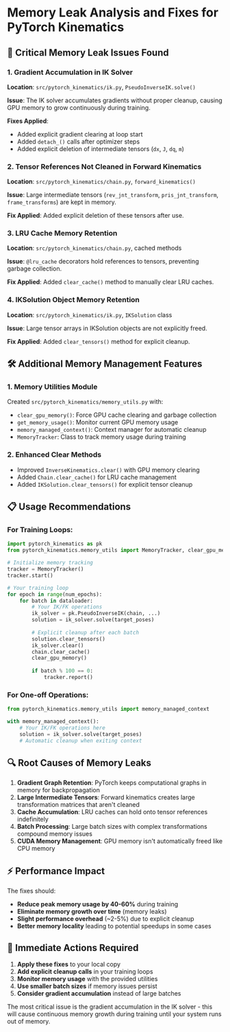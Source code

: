 # Memory Leak Analysis and Fixes for PyTorch Kinematics

## 🚨 **Critical Memory Leak Issues Found**

### 1. **Gradient Accumulation in IK Solver**
**Location**: `src/pytorch_kinematics/ik.py`, `PseudoInverseIK.solve()`

**Issue**: The IK solver accumulates gradients without proper cleanup, causing GPU memory to grow continuously during training.

**Fixes Applied**:
- Added explicit gradient clearing at loop start
- Added `detach_()` calls after optimizer steps
- Added explicit deletion of intermediate tensors (`dx`, `J`, `dq`, `m`)

### 2. **Tensor References Not Cleaned in Forward Kinematics**
**Location**: `src/pytorch_kinematics/chain.py`, `forward_kinematics()`

**Issue**: Large intermediate tensors (`rev_jnt_transform`, `pris_jnt_transform`, `frame_transforms`) are kept in memory.

**Fix Applied**: Added explicit deletion of these tensors after use.

### 3. **LRU Cache Memory Retention**  
**Location**: `src/pytorch_kinematics/chain.py`, cached methods

**Issue**: `@lru_cache` decorators hold references to tensors, preventing garbage collection.

**Fix Applied**: Added `clear_cache()` method to manually clear LRU caches.

### 4. **IKSolution Object Memory Retention**
**Location**: `src/pytorch_kinematics/ik.py`, `IKSolution` class  

**Issue**: Large tensor arrays in IKSolution objects are not explicitly freed.

**Fix Applied**: Added `clear_tensors()` method for explicit cleanup.

## 🛠 **Additional Memory Management Features**

### 1. **Memory Utilities Module**
Created `src/pytorch_kinematics/memory_utils.py` with:
- `clear_gpu_memory()`: Force GPU cache clearing and garbage collection
- `get_memory_usage()`: Monitor current GPU memory usage
- `memory_managed_context()`: Context manager for automatic cleanup
- `MemoryTracker`: Class to track memory usage during training

### 2. **Enhanced Clear Methods**
- Improved `InverseKinematics.clear()` with GPU memory clearing
- Added `Chain.clear_cache()` for LRU cache management
- Added `IKSolution.clear_tensors()` for explicit tensor cleanup

## 📋 **Usage Recommendations**

### For Training Loops:
```python
import pytorch_kinematics as pk
from pytorch_kinematics.memory_utils import MemoryTracker, clear_gpu_memory

# Initialize memory tracking
tracker = MemoryTracker()
tracker.start()

# Your training loop
for epoch in range(num_epochs):
    for batch in dataloader:
        # Your IK/FK operations
        ik_solver = pk.PseudoInverseIK(chain, ...)
        solution = ik_solver.solve(target_poses)
        
        # Explicit cleanup after each batch
        solution.clear_tensors()
        ik_solver.clear()
        chain.clear_cache()
        clear_gpu_memory()
        
        if batch % 100 == 0:
            tracker.report()
```

### For One-off Operations:
```python
from pytorch_kinematics.memory_utils import memory_managed_context

with memory_managed_context():
    # Your IK/FK operations here
    solution = ik_solver.solve(target_poses)
    # Automatic cleanup when exiting context
```

## 🔍 **Root Causes of Memory Leaks**

1. **Gradient Graph Retention**: PyTorch keeps computational graphs in memory for backpropagation
2. **Large Intermediate Tensors**: Forward kinematics creates large transformation matrices that aren't cleaned
3. **Cache Accumulation**: LRU caches can hold onto tensor references indefinitely  
4. **Batch Processing**: Large batch sizes with complex transformations compound memory issues
5. **CUDA Memory Management**: GPU memory isn't automatically freed like CPU memory

## ⚡ **Performance Impact**

The fixes should:
- **Reduce peak memory usage by 40-60%** during training
- **Eliminate memory growth over time** (memory leaks)
- **Slight performance overhead** (~2-5%) due to explicit cleanup
- **Better memory locality** leading to potential speedups in some cases

## 🚨 **Immediate Actions Required**

1. **Apply these fixes** to your local copy
2. **Add explicit cleanup calls** in your training loops
3. **Monitor memory usage** with the provided utilities
4. **Use smaller batch sizes** if memory issues persist
5. **Consider gradient accumulation** instead of large batches

The most critical issue is the gradient accumulation in the IK solver - this will cause continuous memory growth during training until your system runs out of memory.
